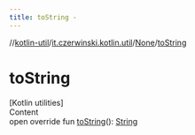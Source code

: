 ```yaml
---
title: toString -
---
```

//[kotlin-util](../../index.md)/[it.czerwinski.kotlin.util](../index.md)/[None](index.md)/[toString](to-string.md)



# toString  
[Kotlin utilities]  
Content  
open override fun [toString](to-string.md)(): [String](https://kotlinlang.org/api/latest/jvm/stdlib/kotlin/-string/index.html)  



